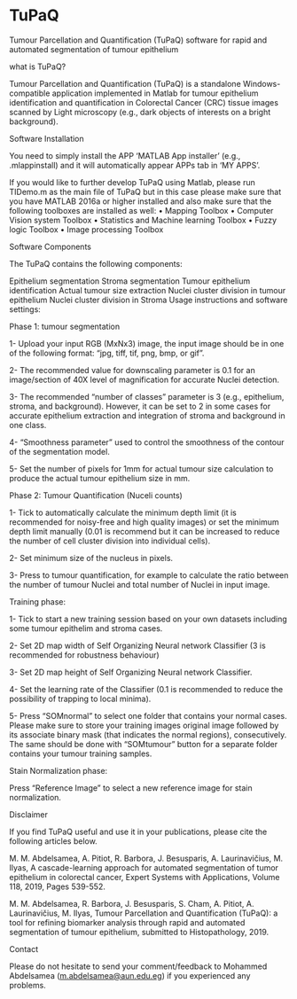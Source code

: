 # TuPaQ
Tumour Parcellation and Quantification (TuPaQ) software for rapid and automated segmentation of tumour epithelium

what is TuPaQ?

Tumour Parcellation and Quantification (TuPaQ) is a standalone Windows-compatible application implemented in Matlab for tumour epithelium identification and quantification in Colorectal Cancer (CRC) tissue images scanned by Light microscopy (e.g., dark objects of interests on a bright background).

Software Installation

You need to simply install the APP ‘MATLAB App installer’ (e.g., .mlappinstall) and it will automatically appear APPs tab in ‘MY APPS’.

If you would like to further develop TuPaQ using Matlab, please run TIDemo.m as the main file of TuPaQ but in this case please make sure that you have MATLAB 2016a or higher installed and also make sure that the following toolboxes are installed as well: •	Mapping Toolbox •	Computer Vision system Toolbox •	Statistics and Machine learning Toolbox •	Fuzzy logic Toolbox • Image processing Toolbox

Software Components

The TuPaQ contains the following components:

Epithelium segmentation
Stroma segmentation
Tumour epithelium identification
Actual tumour size extraction
Nuclei cluster division in tumour epithelium
Nuclei cluster division in Stroma
Usage instructions and software settings:

Phase 1: tumour segmentation

1- Upload your input RGB (MxNx3) image, the input image should be in one of the following format: “jpg, tiff, tif, png, bmp, or gif”.

2- The recommended value for downscaling parameter is 0.1 for an image/section of 40X level of magnification for accurate Nuclei detection.

3-	The recommended “number of classes” parameter is 3 (e.g., epithelium, stroma, and background). However, it can be set to 2 in some cases for accurate epithelium extraction and integration of stroma and background in one class.

4-	“Smoothness parameter” used to control the smoothness of the contour of the segmentation model.

5-	Set the number of pixels for 1mm for actual tumour size calculation to produce the actual tumour epithelium size in mm.

Phase 2: Tumour Quantification (Nuceli counts)

1-	Tick to automatically calculate the minimum depth limit (it is recommended for noisy-free and high quality images) or set the minimum depth limit manually (0.01 is recommend but it can be increased to reduce the number of cell cluster division into individual cells).

2-	Set minimum size of the nucleus in pixels.

3-	Press to tumour quantification, for example to calculate the ratio between the number of tumour Nuclei and total number of Nuclei in input image.

Training phase:

1-	Tick to start a new training session based on your own datasets including some tumour epithelim and stroma cases.

2-	Set 2D map width of Self Organizing Neural network Classifier (3 is recommended for robustness behaviour)

3-	Set 2D map height of Self Organizing Neural network Classifier.

4-	Set the learning rate of the Classifier (0.1 is recommended to reduce the possibility of trapping to local minima).

5-	Press “SOMnormal” to select one folder that contains your normal cases. Please make sure to store your training images original image followed by its associate binary mask (that indicates the normal regions), consecutively. The same should be done with “SOMtumour” button for a separate folder contains your tumour training samples.

Stain Normalization phase:

Press “Reference Image” to select a new reference image for stain normalization.

Disclaimer

If you find TuPaQ useful and use it in your publications, please cite the following articles below.

M. M. Abdelsamea, A. Pitiot, R. Barbora, J. Besusparis, A. Laurinavičius, M. Ilyas, A cascade-learning approach for automated segmentation of tumor epithelium in colorectal cancer, Expert Systems with Applications, Volume 118, 2019, Pages 539-552.

M. M. Abdelsamea, R. Barbora, J. Besusparis, S. Cham, A. Pitiot, A. Laurinavičius, M. Ilyas, Tumour Parcellation and Quantification (TuPaQ): a tool for refining biomarker analysis through rapid and automated segmentation of tumour epithelium, submitted to Histopathology, 2019.

Contact

Please do not hesitate to send your comment/feedback to Mohammed Abdelsamea (m.abdelsamea@aun.edu.eg) if you experienced any problems.
